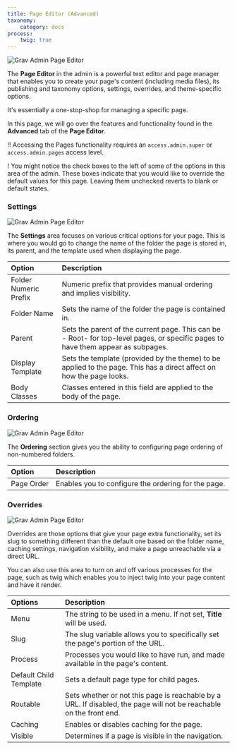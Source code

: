 ```yaml
---
title: Page Editor (Advanced)
taxonomy:
    category: docs
process:
    twig: true
---
```


![Grav Admin Page Editor](page_advanced.png)

The **Page Editor** in the admin is a powerful text editor and page manager that enables you to create your page's content (including media files), its publishing and taxonomy options, settings, overrides, and theme-specific options.

It's essentially a one-stop-shop for managing a specific page.

In this page, we will go over the features and functionality found in the **Advanced** tab of the **Page Editor**.

!! Accessing the Pages functionality requires an `access.admin.super` or `access.admin.pages` access level.

! You might notice the check boxes to the left of some of the options in this area of the admin. These boxes indicate that you would like to override the default values for this page. Leaving them unchecked reverts to blank or default states.

### Settings

![Grav Admin Page Editor](page_advanced_settings.png)

The **Settings** area focuses on various critical options for your page. This is where you would go to change the name of the folder the page is stored in, its parent, and the template used when displaying the page.

| Option                | Description                                                                                                                      |
| :-----                | :-----                                                                                                                           |
| Folder Numeric Prefix | Numeric prefix that provides manual ordering and implies visibility.                                                             |
| Folder Name           | Sets the name of the folder the page is contained in.                                                                            |
| Parent                | Sets the parent of the current page. This can be - Root- for top-level pages, or specific pages to have them appear as subpages. |
| Display Template      | Sets the template (provided by the theme) to be applied to the page. This has a direct affect on how the page looks.             |
| Body Classes          | Classes entered in this field are applied to the body of the page.                                                               |

### Ordering

![Grav Admin Page Editor](page_advanced_ordering.png)

The **Ordering** section gives you the ability to configuring page ordering of non-numbered folders.

| Option     | Description                                         |
| :-----     | :-----                                              |
| Page Order | Enables you to configure the ordering for the page. |

### Overrides

![Grav Admin Page Editor](page_advanced_overrides.png)

Overrides are those options that give your page extra functionality, set its slug to something different than the default one based on the folder name, caching settings, navigation visibility, and make a page unreachable via a direct URL.

You can also use this area to turn on and off various processes for the page, such as twig which enables you to inject twig into your page content and have it render.

| Options                | Description                                                                                                        |
| :-----                 | :-----                                                                                                             |
| Menu                   | The string to be used in a menu.  If not set, <b>Title</b> will be used.                                           |
| Slug                   | The slug variable allows you to specifically set the page's portion of the URL.                                    |
| Process                | Processes you would like to have run, and made available in the page's content.                                    |
| Default Child Template | Sets a default page type for child pages.                                                                          |
| Routable               | Sets whether or not this page is reachable by a URL. If disabled, the page will not be reachable on the front end. |
| Caching                | Enables or disables caching for the page.                                                                          |
| Visible                | Determines if a page is visible in the navigation.                                                                 |
